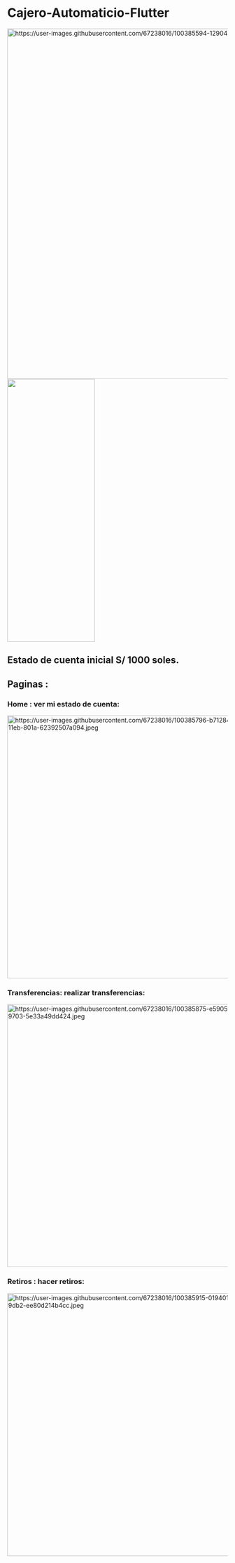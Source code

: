 # Cajero-Automaticio-Flutter
<img alt="https://user-images.githubusercontent.com/67238016/100385594-12904280-2ff1-11eb-8e3e-3c98afc46c7b.jpeg"
src="https://user-images.githubusercontent.com/67238016/100385594-12904280-2ff1-11eb-8e3e-3c98afc46c7b.jpeg"
style="height: 800px;" />
<img src="https://user-images.githubusercontent.com/67238016/100385594-12904280-2ff1-11eb-8e3e-3c98afc46c7b.jpeg" alt="" data-canonical-src="https://user-images.githubusercontent.com/67238016/100385594-12904280-2ff1-11eb-8e3e-3c98afc46c7b.jpeg" width="200" height="600" />

## Estado de cuenta inicial S/ 1000 soles.

## Paginas :
### Home : ver mi estado de cuenta:
<img alt="https://user-images.githubusercontent.com/67238016/100385796-b7128480-2ff1-11eb-801a-62392507a094.jpeg"
src="https://user-images.githubusercontent.com/67238016/100385796-b7128480-2ff1-11eb-801a-62392507a094.jpeg"
style="height: 600px;" />

### Transferencias: realizar transferencias:
<img alt="https://user-images.githubusercontent.com/67238016/100385875-e5905f80-2ff1-11eb-9703-5e33a49dd424.jpeg"
src="https://user-images.githubusercontent.com/67238016/100385875-e5905f80-2ff1-11eb-9703-5e33a49dd424.jpeg"
style="height: 600px;" />

### Retiros : hacer retiros:
<img alt="https://user-images.githubusercontent.com/67238016/100385915-01940100-2ff2-11eb-9db2-ee80d214b4cc.jpeg"
src="https://user-images.githubusercontent.com/67238016/100385915-01940100-2ff2-11eb-9db2-ee80d214b4cc.jpeg"
style="height: 600px;" />
